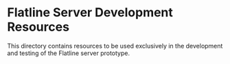# Flatline Server Development Resources

This directory contains resources to be used exclusively in the development and testing of the Flatline server prototype.
